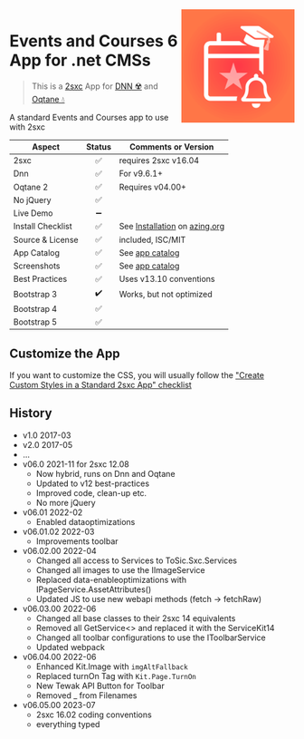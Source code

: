 <img src="app-icon.png" align="right" width="200px">

# Events and Courses 6 App for .net CMSs

> This is a [2sxc](https://2sxc.org) App for [DNN ☢️](https://www.dnnsoftware.com/) and [Oqtane 💧](https://www.oqtane.org/)

A standard Events and Courses app to use with 2sxc

| Aspect              | Status | Comments or Version |
| ------------------- | :----: | ------------------- |
| 2sxc                | ✅    | requires 2sxc v16.04
| Dnn                 | ✅    | For v9.6.1+
| Oqtane 2            | ✅    | Requires v04.00+
| No jQuery           | ✅    | 
| Live Demo           | ➖    |
| Install Checklist   | ✅    | See [Installation](https://azing.org/2sxc/r/j3DB7UTx) on [azing.org](https://azing.org/2sxc)
| Source & License    | ✅    | included, ISC/MIT
| App Catalog         | ✅    | See [app catalog](https://2sxc.org/en/apps/app/course-and-events-v6-for-dnn-and-oqtane)
| Screenshots         | ✅    | See [app catalog](https://2sxc.org/en/apps/app/course-and-events-v6-for-dnn-and-oqtane)
| Best Practices      | ✅    | Uses v13.10 conventions
| Bootstrap 3         | ✔️    | Works, but not optimized 
| Bootstrap 4         | ✅    | 
| Bootstrap 5         | ✅    | 


## Customize the App

If you want to customize the CSS, you will usually follow the ["Create Custom Styles in a Standard 2sxc App" checklist](https://azing.org/2sxc/r/gg_aB9FD)

## History

* v1.0 2017-03
* v2.0 2017-05
* ...
* v06.0 2021-11 for 2sxc 12.08
  * Now hybrid, runs on Dnn and Oqtane
  * Updated to v12 best-practices
  * Improved code, clean-up etc.
  * No more jQuery
* v06.01 2022-02
  * Enabled dataoptimizations
* v06.01.02 2022-03
  * Improvements toolbar
* v06.02.00 2022-04  
  * Changed all access to Services to ToSic.Sxc.Services
  * Changed all images to use the IImageService
  * Replaced data-enableoptimizations with IPageService.AssetAttributes()
  * Updated JS to use new webapi methods (fetch -> fetchRaw)
* v06.03.00 2022-06
  * Changed all base classes to their 2sxc 14 equivalents
  * Removed all GetService<> and replaced it with the ServiceKit14
  * Changed all toolbar configurations to use the IToolbarService
  * Updated webpack
* v06.04.00 2022-06
  * Enhanced Kit.Image with `imgAltFallback`
  * Replaced turnOn Tag with `Kit.Page.TurnOn`
  * New Tewak API Button for Toolbar
  * Removed _ from Filenames
* v06.05.00 2023-07
  * 2sxc 16.02 coding conventions
  * everything typed
  